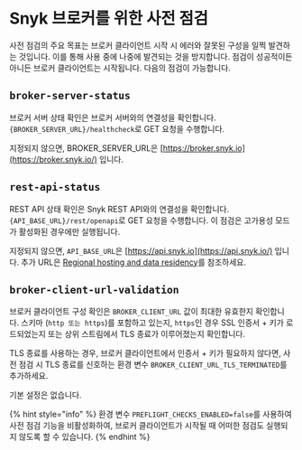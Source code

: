 # Snyk 브로커를 위한 사전 점검

사전 점검의 주요 목표는 브로커 클라이언트 시작 시 에러와 잘못된 구성을 일찍 발견하는 것입니다. 이를 통해 사용 중에 나중에 발견되는 것을 방지합니다. 점검이 성공적이든 아니든 브로커 클라이언트는 시작됩니다. 다음의 점검이 가능합니다.

## `broker-server-status`

브로커 서버 상태 확인은 브로커 서버와의 연결성을 확인합니다. `{BROKER_SERVER_URL}/healthcheck`로 GET 요청을 수행합니다.

지정되지 않으면, BROKER\_SERVER\_URL은 [https://broker.snyk.io](https://broker.snyk.io/) 입니다.

## `rest-api-status`

REST API 상태 확인은 Snyk REST API와의 연결성을 확인합니다. `{API_BASE_URL}/rest/openapi`로 GET 요청을 수행합니다. 이 점검은 고가용성 모드가 활성화된 경우에만 실행됩니다.

지정되지 않으면, `API_BASE_URL`은 [https://api.snyk.io](https://api.snyk.io/) 입니다. 추가 URL은 [Regional hosting and data residency](../../working-with-snyk/regional-hosting-and-data-residency.md)를 참조하세요.

## `broker-client-url-validation`

브로커 클라이언트 구성 확인은 `BROKER_CLIENT_URL` 값이 최대한 유효한지 확인합니다. 스키마 (`http 또는 https`)를 포함하고 있는지, `https`인 경우 SSL 인증서 + 키가 로드되었는지 또는 상위 스트림에서 TLS 종료가 이루어졌는지 확인합니다.

TLS 종료를 사용하는 경우, 브로커 클라이언트에서 인증서 + 키가 필요하지 않다면, 사전 점검 시 TLS 종료를 신호하는 환경 변수 `BROKER_CLIENT_URL_TLS_TERMINATED`를 추가하세요.

기본 설정은 없습니다.

{% hint style="info" %}
환경 변수 `PREFLIGHT_CHECKS_ENABLED=false`를 사용하여 사전 점검 기능을 비활성화하여, 브로커 클라이언트가 시작될 때 어떠한 점검도 실행되지 않도록 할 수 있습니다.
{% endhint %}